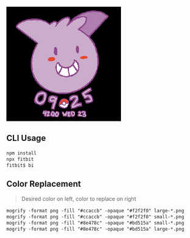 [![Preview](dev/concept.png)](https://gam.fitbit.com/gallery/clock/2b28bb1d-5002-4fd1-a32b-59443be7596a)

## CLI Usage
```
npm install
npx fitbit
fitbit$ bi
```

## Color Replacement
> Desired color on left, color to replace on right
```
mogrify -format png -fill "#ccaccb" -opaque "#f2f2f0" large-*.png
mogrify -format png -fill "#ccaccb" -opaque "#f2f2f0" small-*.png
mogrify -format png -fill "#8e478c" -opaque "#bd515a" small-*.png
mogrify -format png -fill "#8e478c" -opaque "#bd515a" large-*.png
```
